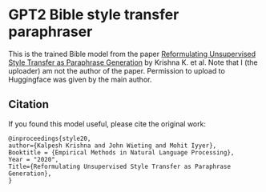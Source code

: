 # GPT2 Bible style transfer paraphraser

This is the trained Bible model from the paper [Reformulating Unsupervised Style Transfer as Paraphrase Generation](https://arxiv.org/abs/2010.05700) by Krishna K. et al. Note that I (the uploader) am not the author of the paper. Permission to upload to Huggingface was given by the main author. 


## Citation

If you found this model useful, please cite the original work:

```
@inproceedings{style20,
author={Kalpesh Krishna and John Wieting and Mohit Iyyer},
Booktitle = {Empirical Methods in Natural Language Processing},
Year = "2020",
Title={Reformulating Unsupervised Style Transfer as Paraphrase Generation},
}
```